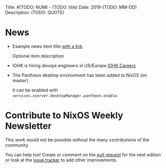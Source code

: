 Title: #(TODO: NUM) - (TODO: title)
Date: 2019-(TODO: MM-DD)
Description: (TODO: QUOTE)

# News

- Example news item title [with a link](http://example.com)

  Optional item description

- IOHK is hiring devops engineers in US/Europe [IOHK Careers](https://iohk.io/careers/#op-291346-devops-engineer--nix-nixos-nixops-hydra)

- The Pantheon desktop environment has been added to NixOS (on master)

  It can be enabled with `services.xserver.desktopManager.pantheon.enable`.


# Contribute to NixOS Weekly Newsletter

This work would not be possible without the many contributions of the community.

You can help too! Create or comment on the [pull request](https://github.com/NixOS/nixos-weekly/pulls)
for the next edition or look at the
[issue tracker](https://github.com/NixOS/nixos-weekly/issues) to add other improvements.
